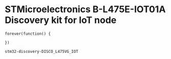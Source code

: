 # STMicroelectronics B-L475E-IOT01A Discovery kit for IoT node
```sim
forever(function() {

})
```

```package
stm32-discovery-DISCO_L475VG_IOT
```
